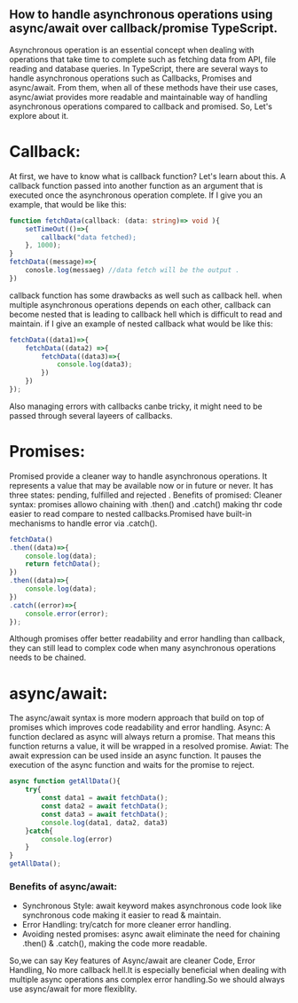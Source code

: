 ## How to handle asynchronous operations using async/await over callback/promise TypeScript.

Asynchronous operation is an essential concept when dealing with operations that take time to complete such as fetching data from API, file reading and database queries. In TypeScript, there are several ways to handle asynchronous operations such as Callbacks, Promises and async/await. From them, when all of these methods have their use cases, async/awiat provides more readable and maintainable way of handling asynchronous operations compared to callback and promised. So, Let's explore about it. 

# Callback:
At first, we have to know what is callback function? Let's learn about this. 
A callback function passed into another function as an argument that is executed once the asynchronous operation complete. If I give you an example, that would be like this:


```Typescript
function fetchData(callback: (data: string)=> void ){
    setTimeOut(()=>{
        callback("data fetched);
    }, 1000);
}
fetchData((message)=>{
    conosle.log(messaeg) //data fetch will be the output .
})

``` 
callback function has some drawbacks as well such as callback hell. when multiple asynchronous operations depends on each other, callback can become nested that is leading to callback hell which is difficult to read and maintain. if I give an example of nested callback what would be like this:


```Typescript
fetchData((data1)=>{
    fetchData((data2) =>{
        fetchData((data3)=>{
            console.log(data3);
        })
    })
});
```

Also managing errors with callbacks canbe tricky, it might need to be passed through several layeers of callbacks. 


# Promises:
Promised provide a cleaner way to handle asynchronous operations. It represents a value that may be available now or in future or never. It has three states: pending, fulfilled and rejected .
Benefits of promised:
Cleaner syntax: promises allowo chaining with .then() and .catch() making thr code easier to read compare to nested callbacks.Promised have built-in mechanisms to handle error via .catch().


```Typescript
fetchData()
.then((data)=>{
    console.log(data);
    return fetchData();
})
.then((data)=>{
    console.log(data);
})
.catch((error)=>{
    console.error(error);
});
```

Although promises offer better readability and error handling than callback, they can still lead to complex code when many asynchronous operations needs to be chained.



# async/await:
The async/await syntax is more modern approach that build on top of promises which improves code readability and error handling.
Async: A function declared as async will always return a promise. That means this function returns a value, it will be wrapped in a resolved promise.
Awiat: The await expression can be used inside an async function. It pauses the execution of the async function and waits for the promise to reject.



```Typescript
async function getAllData(){
    try{
        const data1 = await fetchData();
        const data2 = await fetchData();
        const data3 = await fetchData();
        console.log(data1, data2, data3)
    }catch{
        console.log(error)
    }
}
getAllData();
```
### Benefits of async/await:
- Synchronous Style: await keyword makes asynchronous code look like synchronous code making it easier to read & maintain.
- Error Handling: try/catch for more cleaner error handling.
- Avoiding nested promises: async await eliminate the need for chaining .then() & .catch(), making the code more readable. 



So,we can say Key features of Async/await are cleaner Code, Error Handling, No more callback hell.It is especially beneficial when dealing with multiple async operations ans complex error handling.So we should always use async/await for more flexiblity. 










